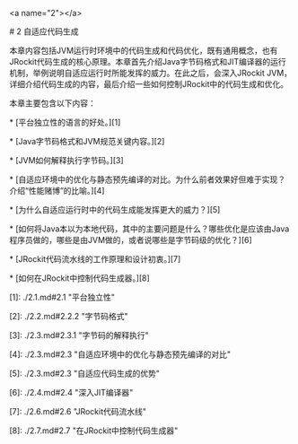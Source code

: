 &lt;a name="2"&gt;&lt;/a&gt;

\# 2 自适应代码生成



本章内容包括JVM运行时环境中的代码生成和代码优化，既有通用概念，也有JRockit代码生成的核心原理。本章首先介绍Java字节码格式和JIT编译器的运行机制，举例说明自适应运行时所能发挥的威力。在此之后，会深入JRockit JVM，详细介绍代码生成的内容，最后介绍一些如何控制JRockit中的代码生成和优化。



本章主要包含以下内容：



\* \[平台独立性的语言的好处。\]\[1\]

\* \[Java字节码格式和JVM规范关键内容。\]\[2\]

\* \[JVM如何解释执行字节码。\]\[3\]

\* \[自适应环境中的优化与静态预先编译的对比。为什么前者效果好但难于实现？介绍“性能赌博”的比喻。\]\[4\]

\* \[为什么自适应运行时中的代码生成能发挥更大的威力？\]\[5\]

\* \[如何将Java本以为本地代码，其中的主要问题是什么？哪些优化是应该由Java程序员做的，哪些是由JVM做的，或者说哪些是字节码级的优化？\]\[6\]

\* \[JRockit代码流水线的工作原理和设计初衷。\]\[7\]

\* \[如何在JRockit中控制代码生成器。\]\[8\]







\[1\]:    ./2.1.md\#2.1      "平台独立性"

\[2\]:    ./2.2.md\#2.2.2    "字节码格式"

\[3\]:    ./2.3.md\#2.3.1    "字节码的解释执行"

\[4\]:    ./2.3.md\#2.3      "自适应环境中的优化与静态预先编译的对比"

\[5\]:    ./2.3.md\#2.3      "自适应代码生成的优势"

\[6\]:    ./2.4.md\#2.4      "深入JIT编译器"

\[7\]:    ./2.6.md\#2.6      "JRockit代码流水线"

\[8\]:    ./2.7.md\#2.7      "在JRockit中控制代码生成器"



